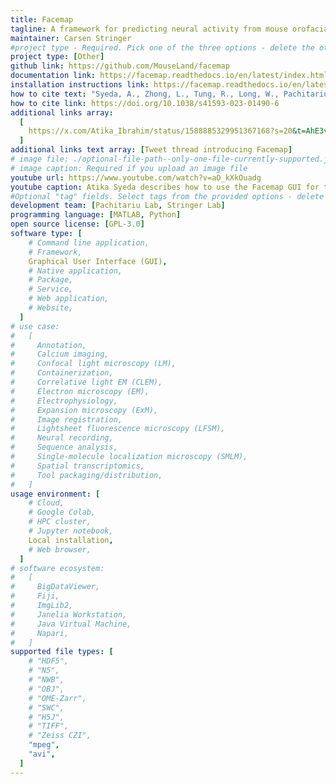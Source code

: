 ```yaml
---
title: Facemap
tagline: A framework for predicting neural activity from mouse orofacial movements. It includes a pose estimation model for tracking distinct keypoints on the mouse face, a neural network model for predicting neural activity using the pose estimates, and also can be used compute the singular value decomposition (SVD) of behavioral videos.
maintainer: Carsen Stringer
#project type - Required. Pick one of the three options - delete the other two.
project type: [Other]
github link: https://github.com/MouseLand/facemap
documentation link: https://facemap.readthedocs.io/en/latest/index.html
installation instructions link: https://facemap.readthedocs.io/en/latest/installation.html
how to cite text: "Syeda, A., Zhong, L., Tung, R., Long, W., Pachitariu, M.*, & Stringer, C.* (2024). Facemap: a framework for modeling neural activity based on orofacial tracking. Nature Neuroscience, 27(1), 187-195."
how to cite link: https://doi.org/10.1038/s41593-023-01490-6
additional links array:
  [
    https://x.com/Atika_Ibrahim/status/1588885329951367168?s=20&t=AhE3vBTnCvW36QiTyhu0qQ,
  ]
additional links text array: [Tweet thread introducing Facemap]
# image file: ./optional-file-path--only-one-file-currently-supported.jpg
# image caption: Required if you upload an image file
youtube url: https://www.youtube.com/watch?v=aO_kXkOuadg
youtube caption: Atika Syeda describes how to use the Facemap GUI for tracking keypoints on the mouse face and predicting neural activity.
#Optional "tag" fields. Select tags from the provided options - delete the options that are not applicable. If you feel another option is required to describe your project, add it and then note this in your pull request.
development team: [Pachitariu Lab, Stringer Lab]
programming language: [MATLAB, Python]
open source license: [GPL-3.0]
software type: [
    # Command line application,
    # Framework,
    Graphical User Interface (GUI),
    # Native application,
    # Package,
    # Service,
    # Web application,
    # Website,
  ]
# use case:
#   [
#     Annotation,
#     Calcium imaging,
#     Confocal light microscopy (LM),
#     Containerization,
#     Correlative light EM (CLEM),
#     Electron microscopy (EM),
#     Electrophysiology,
#     Expansion microscopy (ExM),
#     Image registration,
#     Lightsheet fluorescence microscopy (LFSM),
#     Neural recording,
#     Sequence analysis,
#     Single-molecule localization microscopy (SMLM),
#     Spatial transcriptomics,
#     Tool packaging/distribution,
#   ]
usage environment: [
    # Cloud,
    # Google Colab,
    # HPC cluster,
    # Jupyter notebook,
    Local installation,
    # Web browser,
  ]
# software ecosystem:
#   [
#     BigDataViewer,
#     Fiji,
#     ImgLib2,
#     Janelia Workstation,
#     Java Virtual Machine,
#     Napari,
#   ]
supported file types: [
    # "HDF5",
    # "N5",
    # "NWB",
    # "OBJ",
    # "OME-Zarr",
    # "SWC",
    # "H5J",
    # "TIFF",
    # "Zeiss CZI",
    "mpeg",
    "avi",
  ]
---
```

